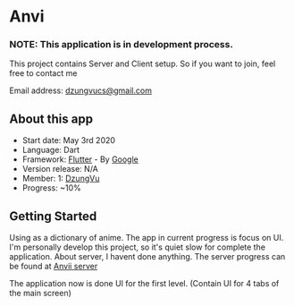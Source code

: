 # Anvi

### NOTE: This application is in development process.
This project contains Server and Client setup. So if you want to join, feel free to contact me

Email address: [dzungvucs@gmail.com](mailto:dzungvucs@gmail.com)

## About this app
- Start date: May 3rd 2020
- Language: Dart
- Framework: [Flutter](https://flutter.dev/) - By [Google](https://developers.google.com/)
- Version release: N/A
- Member: 1: [DzungVu](mailto:dzungvucs@gmail.com)
- Progress: ~10%

## Getting Started

Using as a dictionary of anime.
The app in current progress is focus on UI.
I'm personally develop this project, so it's quiet slow for complete the application.
About server, I havent done anything.
The server progress can be found at [Anvii server](https://github.com/dzungvu/AnviiBe)

The application now is done UI for the first level. (Contain UI for 4 tabs of the main screen)
